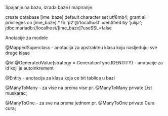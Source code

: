 Spajanje na bazu, izrada baze i mapiranje

create database [ime_baze] default character set utf8mb4;
grant all privileges on [ime_baze].* to 'p2'@'localhost' identified by 'julija';
<property name="connection.url">jdbc:mariadb://localhost/[ime_baze]?useSSL=false</property>
<mapping class="[klasa].[podklasa].[model]" />



Anotacije za modele

@MappedSuperclass - anotacija za apstraktnu klasu koju nasljedujui sve druge klase

@Id
@GeneratedValue(strategy = GenerationType.IDENTITY) - anotacije za id koji je autoinkrement

@Entity - anotacija za klasu koja ce bit tablica u bazi

@ManyToMany - za vise na prema vise pr. @ManyToMany
    private List<Muskarac> muskarac;

@ManyToOne - za sve na prema jednom pr. @ManyToOne
    private Cura cura;

